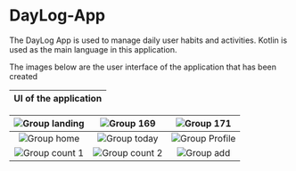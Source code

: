 # DayLog-App
The DayLog App is used to manage daily user habits and activities.
Kotlin is used as the main language in this application.

The images below are the user interface of the application that has been created


| **UI of the application** |
|:-------------------------:|

| ![Group landing](https://github.com/user-attachments/assets/347552d4-0945-4be6-8481-5bffa5baada2) | ![Group 169](https://github.com/user-attachments/assets/640f23c6-ab1f-41ec-9216-9bc2329650d7) | ![Group 171](https://github.com/user-attachments/assets/f7bde71b-6834-4d88-a5fb-839e04c4b33f)|
|:-------------------------:|:-------------------------:|:-------------------------:|
| ![Group home](https://github.com/user-attachments/assets/c1781ee7-c787-424c-9ba0-a7e44e768c0a) | ![Group today](https://github.com/user-attachments/assets/3feebc33-33b8-48d1-a10c-94c794af87da) | ![Group Profile](https://github.com/user-attachments/assets/d3936dfa-06d4-4d9f-97f4-d5aa88055cb6)|
|![Group count 1](https://github.com/user-attachments/assets/983354bc-e3e3-40a4-86c0-7a22ddf980aa) | ![Group count 2](https://github.com/user-attachments/assets/887bb2b7-af99-43af-b1c3-d8339ba70562) | ![Group add](https://github.com/user-attachments/assets/53acd19d-e56f-4c5b-b28e-6c82a205c4d6) |


